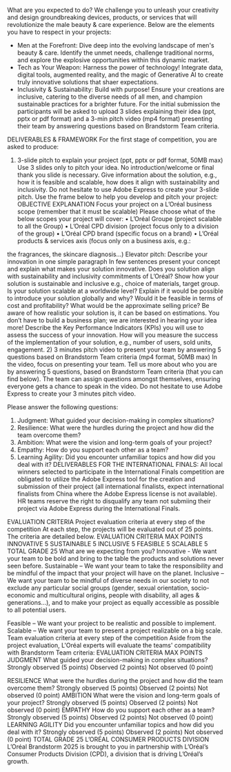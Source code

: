What are you expected to do?
We challenge you to unleash your creativity and design groundbreaking devices, products,
or services that will revolutionize the male beauty & care experience.
Below are the elements you have to respect in your projects:

- Men at the Forefront: Dive deep into the evolving landscape of men's beauty &
  care. Identify the unmet needs, challenge traditional norms, and explore the
  explosive opportunities within this dynamic market.
- Tech as Your Weapon: Harness the power of technology! Integrate data, digital
  tools, augmented reality, and the magic of Generative AI to create truly innovative
  solutions that shaer expectations.
- Inclusivity & Sustainability: Build with purpose! Ensure your creations are inclusive,
  catering to the diverse needs of all men, and champion sustainable practices for a
  brighter future.
  For the initial submission the participants will be asked to upload 3 slides explaining their
  idea (ppt, pptx or pdf format) and a 3-min pitch video (mp4 format) presenting their
  team by answering questions based on Brandstorm Team criteria.

DELIVERABLES & FRAMEWORK
For the first stage of competition, you are asked to produce:

1. 3-slide pitch to explain your project (ppt, pptx or pdf format, 50MB max)
   Use 3 slides only to pitch your idea. No introduction/welcome or final thank you slide is
   necessary. Give information about the solution, e.g., how it is feasible and scalable, how
   does it align with sustainability and inclusivity. Do not hesitate to use Adobe Express to
   create your 3-slide pitch.
   Use the frame below to help you develop and pitch your project:
   OBJECTIVE EXPLANATION
   Focus your project on a L’Oréal business
   scope (remember that it must be scalable)
   Please choose what of the below scopes
   your project will cover:
   • L’Oréal Groupe (project scalable to all
   the Group)
   • L’Oréal CPD division (project focus
   only to a division of the group)
   • L’Oréal CPD brand (specific focus on
   a brand)
   • L’Oréal products & services axis
   (focus only on a business axis, e.g.:

the fragrances, the skincare
diagnosis…)
Elevator pitch: Describe your innovation in
one simple paragraph
In few sentences present your concept and
explain what makes your solution
innovative.
Does you solution align with sustainability
and inclusivity commitments of L’Oréal?
Show how your solution is sustainable and
inclusive e.g., choice of materials, target
group.
Is your solution scalable at a worldwide
level?
Explain if it would be possible to introduce
your solution globally and why?
Would it be feasible in terms of cost and
profitability? What would be the
approximate selling price?
Be aware of how realistic your solution is, it
can be based on estimations.
You don’t have to build a business plan; we
are interested in hearing your idea more!
Describe the Key Performance
Indicators (KPIs) you will use to assess
the success of your innovation.
How will you measure the success of the
implementation of your solution, e.g.,
number of users, sold units, engagement. 2) 3 minutes pitch video to present your team by answering 5 questions
based on Brandstorm Team criteria (mp4 format, 50MB max)
In the video, focus on presenting your team. Tell us more about who you are by answering
5 questions, based on Brandstorm Team criteria (that you can find below). The team can
assign questions amongst themselves, ensuring everyone gets a chance to speak in the
video. Do not hesitate to use Adobe Express to create your 3 minutes pitch video.

Please answer the following questions:

1. Judgment: What guided your decision-making in complex situations?
2. Resilience: What were the hurdles during the project and how did the team
   overcome them?
3. Ambition: What were the vision and long-term goals of your project?
4. Empathy: How do you support each other as a team?
5. Learning Agility: Did you encounter unfamiliar topics and how did you deal
   with it?
   DELIVERABLES FOR THE INTERNATIONAL FINALS: All local winners selected to
   participate in the International Finals competition are obligated to utilize the Adobe
   Express tool for the creation and submission of their project (all international finalists,
   expect international finalists from China where the Adobe Express license is not
   available). HR teams reserve the right to disqualify any team not submiing their project
   via Adobe Express during the International Finals.

EVALUATION CRITERIA
Project evaluation criteria at every step of the competition
At each step, the projects will be evaluated out of 25 points. The criteria are detailed
below.
EVALUATION CRITERIA MAX POINTS
INNOVATIVE 5
SUSTAINABLE 5
INCLUSIVE 5
FEASIBLE 5
SCALABLE 5
TOTAL GRADE 25
What are we expecting from you?
Innovative - We want your team to be bold and bring to the table the products and
solutions never seen before.
Sustainable – We want your team to take the responsibility and be mindful of the impact
that your project will have on the planet.
Inclusive – We want your team to be mindful of diverse needs in our society to not
exclude any particular social groups (gender, sexual orientation, socio-economic and
multicultural origins, people with disability, all ages & generations...), and to make your
project as equally accessible as possible to all potential users.

Feasible – We want your project to be realistic and possible to implement.
Scalable – We want your team to present a project realizable on a big scale.
Team evaluation criteria at every step of the competition
Aside from the project evaluation, L'Oréal experts will evaluate the teams'
compatibility with Brandstorm Team criteria:
EVALUATION CRITERIA MAX POINTS
JUDGMENT
What guided your decision-making in
complex situations?
Strongly observed (5 points)
Observed (2 points)
Not observed (0 point)

RESILIENCE
What were the hurdles during the project
and how did the team overcome them?
Strongly observed (5 points)
Observed (2 points)
Not observed (0 point)
AMBITION
What were the vision and long-term goals
of your project?
Strongly observed (5 points)
Observed (2 points)
Not observed (0 point)
EMPATHY
How do you support each other as a team?
Strongly observed (5 points)
Observed (2 points)
Not observed (0 point)
LEARNING AGILITY
Did you encounter unfamiliar topics and
how did you deal with it?
Strongly observed (5 points)
Observed (2 points)
Not observed (0 point)
TOTAL GRADE 25
L’ORÉAL CONSUMER PRODUCTS DIVISION
L’Oréal Brandstorm 2025 is brought to you in partnership with L’Oréal’s Consumer
Products Division (CPD), a division that is driving L’Oréal’s growth.

